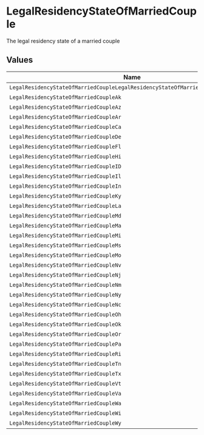 # LegalResidencyStateOfMarriedCouple

The legal residency state of a married couple


## Values

| Name                                                                              | Value                                                                             |
| --------------------------------------------------------------------------------- | --------------------------------------------------------------------------------- |
| `LegalResidencyStateOfMarriedCoupleLegalResidencyStateOfMarriedCoupleUnspecified` | LEGAL_RESIDENCY_STATE_OF_MARRIED_COUPLE_UNSPECIFIED                               |
| `LegalResidencyStateOfMarriedCoupleAk`                                            | AK                                                                                |
| `LegalResidencyStateOfMarriedCoupleAz`                                            | AZ                                                                                |
| `LegalResidencyStateOfMarriedCoupleAr`                                            | AR                                                                                |
| `LegalResidencyStateOfMarriedCoupleCa`                                            | CA                                                                                |
| `LegalResidencyStateOfMarriedCoupleDe`                                            | DE                                                                                |
| `LegalResidencyStateOfMarriedCoupleFl`                                            | FL                                                                                |
| `LegalResidencyStateOfMarriedCoupleHi`                                            | HI                                                                                |
| `LegalResidencyStateOfMarriedCoupleID`                                            | ID                                                                                |
| `LegalResidencyStateOfMarriedCoupleIl`                                            | IL                                                                                |
| `LegalResidencyStateOfMarriedCoupleIn`                                            | IN                                                                                |
| `LegalResidencyStateOfMarriedCoupleKy`                                            | KY                                                                                |
| `LegalResidencyStateOfMarriedCoupleLa`                                            | LA                                                                                |
| `LegalResidencyStateOfMarriedCoupleMd`                                            | MD                                                                                |
| `LegalResidencyStateOfMarriedCoupleMa`                                            | MA                                                                                |
| `LegalResidencyStateOfMarriedCoupleMi`                                            | MI                                                                                |
| `LegalResidencyStateOfMarriedCoupleMs`                                            | MS                                                                                |
| `LegalResidencyStateOfMarriedCoupleMo`                                            | MO                                                                                |
| `LegalResidencyStateOfMarriedCoupleNv`                                            | NV                                                                                |
| `LegalResidencyStateOfMarriedCoupleNj`                                            | NJ                                                                                |
| `LegalResidencyStateOfMarriedCoupleNm`                                            | NM                                                                                |
| `LegalResidencyStateOfMarriedCoupleNy`                                            | NY                                                                                |
| `LegalResidencyStateOfMarriedCoupleNc`                                            | NC                                                                                |
| `LegalResidencyStateOfMarriedCoupleOh`                                            | OH                                                                                |
| `LegalResidencyStateOfMarriedCoupleOk`                                            | OK                                                                                |
| `LegalResidencyStateOfMarriedCoupleOr`                                            | OR                                                                                |
| `LegalResidencyStateOfMarriedCouplePa`                                            | PA                                                                                |
| `LegalResidencyStateOfMarriedCoupleRi`                                            | RI                                                                                |
| `LegalResidencyStateOfMarriedCoupleTn`                                            | TN                                                                                |
| `LegalResidencyStateOfMarriedCoupleTx`                                            | TX                                                                                |
| `LegalResidencyStateOfMarriedCoupleVt`                                            | VT                                                                                |
| `LegalResidencyStateOfMarriedCoupleVa`                                            | VA                                                                                |
| `LegalResidencyStateOfMarriedCoupleWa`                                            | WA                                                                                |
| `LegalResidencyStateOfMarriedCoupleWi`                                            | WI                                                                                |
| `LegalResidencyStateOfMarriedCoupleWy`                                            | WY                                                                                |